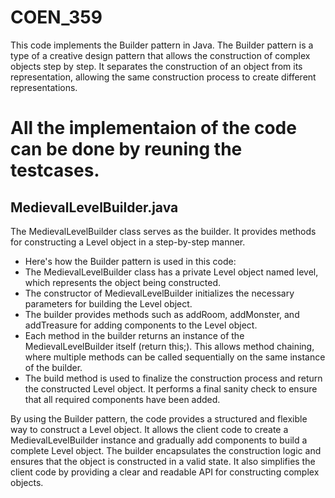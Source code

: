 # COEN_359

This code implements the Builder pattern in Java. 
The Builder pattern is a type of a creative design pattern that allows the construction of complex objects step by step. 
It separates the construction of an object from its representation, allowing the same construction process to create different representations.

# All the implementaion of the code can be done by reuning the testcases. 

## MedievalLevelBuilder.java

The MedievalLevelBuilder class serves as the builder. It provides methods for constructing a Level object in a step-by-step manner. 
- Here's how the Builder pattern is used in this code:
- The MedievalLevelBuilder class has a private Level object named level, which represents the object being constructed.
- The constructor of MedievalLevelBuilder initializes the necessary parameters for building the Level object.
- The builder provides methods such as addRoom, addMonster, and addTreasure for adding components to the Level object.
- Each method in the builder returns an instance of the MedievalLevelBuilder itself (return this;). This allows method chaining, where multiple methods can be called sequentially on the same instance of the builder.
- The build method is used to finalize the construction process and return the constructed Level object. It performs a final sanity check to ensure that all required components have been added.

By using the Builder pattern, the code provides a structured and flexible way to construct a Level object. It allows the client code to create a MedievalLevelBuilder instance and gradually add components to build a complete Level object. The builder encapsulates the construction logic and ensures that the object is constructed in a valid state. It also simplifies the client code by providing a clear and readable API for constructing complex objects.






